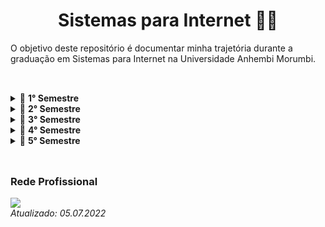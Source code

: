 <h1 align="center">
  Sistemas para Internet 👨‍🎓
</h1>



O objetivo deste repositório é documentar minha trajetória durante a graduação em Sistemas para Internet na Universidade Anhembi Morumbi.
##
<br>
<details>
  <summary>🔄 <b>1° Semestre</b></summary>
  <ul>
    <li><a href="./logica_de_programacao/README.md" style="text-decoration:none;">✅<i> Lógica de programação </i></a></li>
    <li><a href="./teoria_de_sistemas_de_informacao/README.md" style="text-decoration:none;">✅<i> Teoria de Sistemas de Informação </i></a></li>
    <li><a href="./comunicacao/README.md" style="text-decoration:none;">✅<i> Comunicação </i></a></li>
    <li><a href="./midias_sociais_e_marketing_digital/README.md" style="text-decoration:none;">🔄<i> Mídias Sociais e Marketing Digital </i></a></li>
    <li><a href="./design_para_web/README.md" style="text-decoration:none;">🔄<i> Design para Web </i></a></li>
    <li><a href="./interface_humano_computador/README.md" style="text-decoration:none;">🔄<i> Interface Humana computador </i></a></li>
  </ul>
</details>

<details>
  <summary>🔄 <b>2° Semestre</b></summary>
  <ul>
    <li><a href="./" style="text-decoration:none;">🔄<i> Banco de Dados </i></a></li>
    <li><a href="./" style="text-decoration:none;">🔄<i> Desenvolvimento Humano e Social </i></a></li>
    <li><a href="./" style="text-decoration:none;">🔄<i> Engenharia de Software </i></a></li>
    <li><a href="./" style="text-decoration:none;">🔄<i> Gestão de Projetos </i></a></li>
    <li><a href="./" style="text-decoration:none;">🔄<i> Processo de Negócios e Empreendedorismo </i></a></li>
    <li><a href="./" style="text-decoration:none;">🔄<i> Sistemas Operacionais </i></a></li>
  </ul>
</details>

<details>
  <summary>🔄 <b>3° Semestre</b></summary>
  <ul>
    <li><a href="./" style="text-decoration:none;">🔄<i> Antropologia e Cultura Brasileira </i></a></li>
    <li><a href="./" style="text-decoration:none;">🔄<i> Desenvolvimento Web Cliente </i></a></li>
    <li><a href="./" style="text-decoration:none;">🔄<i> Programação Orienta a Objetos</i></a></li>
    <li><a href="./" style="text-decoration:none;">🔄<i> Práticas de Banco de Dados </i></a></li>
    <li><a href="./" style="text-decoration:none;">🔄<i> Práticas de Engenharia de Software </i></a></li>
    <li><a href="./" style="text-decoration:none;">🔄<i> Redes de Computadores </i></a></li>
  </ul>
</details>

<details>
  <summary>🔄 <b>4° Semestre</b></summary>
  <ul>
    <li><a href="./" style="text-decoration:none;">🔄<i> Computação para Dispositivos Móveis </i></a></li>
    <li><a href="./" style="text-decoration:none;">🔄<i> Desenvolvimento Web Servidor </i></a></li>
    <li><a href="./" style="text-decoration:none;">🔄<i> Estatística Aplica ao Data Science </i></a></li>
    <li><a href="./" style="text-decoration:none;">🔄<i> Fundamentos para Certificação Técnica </i></a></li>
    <li><a href="./" style="text-decoration:none;">🔄<i> Gestão de Conteúdo e Administração Web </i></a></li>
    <li><a href="./" style="text-decoration:none;">🔄<i> Java Web e Frameworks</i></a></li>
  </ul>
</details>

<details>
  <summary>🔄 <b>5° Semestre</b></summary>
  <ul>
    <li><a href="./" style="text-decoration:none;">🔄<i> Comércio Eletrônico</i></a></li>
    <li><a href="./" style="text-decoration:none;">🔄<i> Laboratório de Software e Projetos </i></a></li>
    <li><a href="./" style="text-decoration:none;">🔄<i> Projetos em Educação a Distância </i></a></li>
    <li><a href="./" style="text-decoration:none;">🔄<i> Projetos Mobile</i></a></li>
    <li><a href="./" style="text-decoration:none;">🔄<i> Optativa </i></a></li>
  </ul>
</details>
<br>


##
<h3>
  Rede Profissional
</h3>

<a href="https://www.linkedin.com/in/nfss17/" target="_blank"><img src="https://img.shields.io/badge/-LinkedIn-%230077B5?style=for-the-badge&logo=linkedin&logoColor=white" target="_blank"></a>
<br>
*Atualizado: 05.07.2022* 

